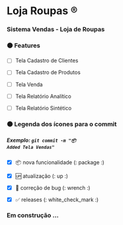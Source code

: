 # Loja Roupas :registered:

### Sistema Vendas - Loja de Roupas



### :black_circle: Features 

- [ ] Tela Cadastro de Clientes
- [ ] Tela Cadastro de Produtos
- [ ] Tela Venda
- [ ] Tela Relatório Analítico        
- [ ] Tela Relatório Sintético







### :black_circle: Legenda dos ícones para o commit

##### Exemplo: <code>git commit -m ":package: Added Tela Vendas" </code>

- [x] :package: nova funcionalidade (: package :)
- [x] :up: atualização (: up :)
- [x] :wrench: correção de bug (: wrench :)
- [x] :white_check_mark: releases (: white_check_mark :)





### Em construção ...
